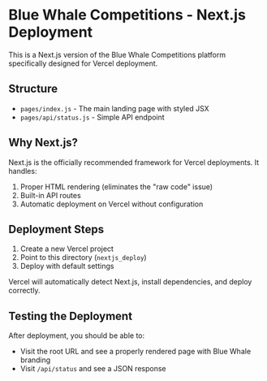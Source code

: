 # Blue Whale Competitions - Next.js Deployment

This is a Next.js version of the Blue Whale Competitions platform specifically designed for Vercel deployment.

## Structure

- `pages/index.js` - The main landing page with styled JSX
- `pages/api/status.js` - Simple API endpoint 

## Why Next.js?

Next.js is the officially recommended framework for Vercel deployments. It handles:

1. Proper HTML rendering (eliminates the "raw code" issue)
2. Built-in API routes
3. Automatic deployment on Vercel without configuration

## Deployment Steps

1. Create a new Vercel project
2. Point to this directory (`nextjs_deploy`)
3. Deploy with default settings

Vercel will automatically detect Next.js, install dependencies, and deploy correctly.

## Testing the Deployment

After deployment, you should be able to:
- Visit the root URL and see a properly rendered page with Blue Whale branding
- Visit `/api/status` and see a JSON response